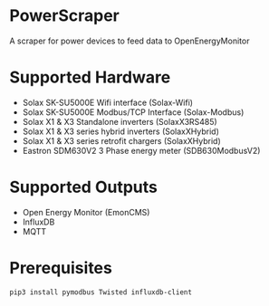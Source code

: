 # PowerScraper
A scraper for power devices to feed data to OpenEnergyMonitor

# Supported Hardware
- Solax SK-SU5000E Wifi interface (Solax-Wifi)
- Solax SK-SU5000E Modbus/TCP Interface (Solax-Modbus)
- Solax X1 & X3 Standalone inverters (SolaxX3RS485)
- Solax X1 & X3 series hybrid inverters (SolaxXHybrid)
- Solax X1 & X3 series retrofit chargers (SolaxXHybrid)
- Eastron SDM630V2 3 Phase energy meter (SDB630ModbusV2)

# Supported Outputs
- Open Energy Monitor (EmonCMS)
- InfluxDB
- MQTT

# Prerequisites
```pip3 install pymodbus Twisted influxdb-client```


